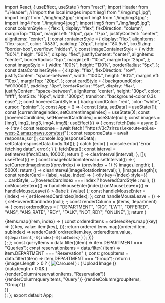 import React, { useEffect, useState } from "react";
import Header from "./Header";
// Import the local images
import img1 from "./img/img1.jpg";
import img2 from "./img/img2.jpg";
import img3 from "./img/img3.jpg";
import img4 from "./img/img4.jpeg";
import img5 from "./img/img5.jpg";
const columnStyle = {
  flex: 1,
  display: "flex",
  flexDirection: "column",
  marginTop: "10px",
  marginLeft: "10px",
  gap: "12px",
  justifyContent: "center",
  alignItems: "center",
};
const containerStyle = {
  display: "flex",
  alignItems: "flex-start",
  color: "#333",
  padding: "20px",
  height: "80.9vh",
  boxSizing: "border-box",
  overflow: "hidden",
};
const imageContainerStyle = {
  width: "80%",
  height: "90%",
  display: "flex",
  justifyContent: "center",
  alignItems: "center",
  borderRadius: "5px",
  marginLeft: "10px",
  marginTop: "25px",
};
const imageStyle = {
  width: "100%",
  height: "100%",
  borderRadius: "5px",
};
const dataContainerStyle = {
  display: "flex",
  flexDirection: "row",
  justifyContent: "space-between",
  width: "100%",
  height: "90%",
  marginLeft: "10px",
  marginTop: "20px",
};
const cardStyle = {
  backgroundColor: "#00008B",
  padding: "8px",
  borderRadius: "5px",
  display: "flex",
  justifyContent: "space-between",
  alignItems: "center",
  height: "30px",
  color: "#fff",
  fontSize: "16px",
  width: "300px",
  transition: "background-color 0.3s ease",
};
const hoveredCardStyle = {
  backgroundColor: "red",
  color: "white",
  cursor: "pointer",
};
const App = () => {
  const [data, setData] = useState([]);
  const [currentImageIndex, setCurrentImageIndex] = useState(0);
  const [hoveredCardIndex, setHoveredCardIndex] = useState(null);
  const images = [img1, img2, img3, img4, img5];
  useEffect(() => {
    const fetchData = async () => {
      try {
        const response = await fetch(
          "https://3c7zirzusl.execute-api.eu-west-2.amazonaws.com/test"
        );
        const responseData = await response.json();
        console.log(responseData);
        setData(responseData.body.flat());
      } catch (error) {
        console.error("Error fetching data:", error);
      }
    };
    fetchData();
    const interval = setInterval(fetchData, 10000);
    return () => clearInterval(interval);
  }, []);
  useEffect(() => {
    const imageRotationInterval = setInterval(() => {
      setCurrentImageIndex((prevIndex) => (prevIndex + 1) % images.length);
    }, 5000);
    return () => clearInterval(imageRotationInterval);
  }, [images.length]);
  const renderCard = (label, value, index) => (
    <div
      key={index}
      style={{
        ...cardStyle,
        ...(hoveredCardIndex === index ? hoveredCardStyle : null),
      }}
      onMouseEnter={() => handleMouseEnter(index)}
      onMouseLeave={() => handleMouseLeave()}
    >
      <span>{label}:</span>
      <span>{value}</span>
    </div>
  );
  const handleMouseEnter = (index) => {
    setHoveredCardIndex(index);
  };
  const handleMouseLeave = () => {
    setHoveredCardIndex(null);
  };
  const renderColumn = (items, department) => {
    const orderedKeys = [
      "DEPARTMENT",
      "CIQ",
      "LWT",
      "OFFERED",
      "ANS",
      "ANS_RATE",
      "RDY",
      "TALK",
      "NOT_RDY",
      "ONLINE",
    ];
    return (
      <div style={columnStyle}>
        {items.map((item, index) => {
          const orderedItems = orderedKeys.map((key) => ({
            key,
            value: item[key],
          }));
          return orderedItems.map((orderedItem, subIndex) =>
            renderCard(
              orderedItem.key,
              orderedItem.value,
              `${department}-${index}-${subIndex}`
            )
          );
        })}
      </div>
    );
  };
  const queryItems = data.filter((item) => item.DEPARTMENT === "Queries");
  const reservationItems = data.filter(
    (item) => item.DEPARTMENT === "Reservation"
  );
  const groupItems = data.filter((item) => item.DEPARTMENT === "Group");
  return (
    <div style={containerStyle}>
      <div style={imageContainerStyle}>
        {images.length > 0 ? (
          <img
            src={images[currentImageIndex]}
            alt="Carousel"
            style={imageStyle}
          />
        ) : (
          <span>Upload Image</span>
        )}
      </div>
      {data.length > 0 && (
        <div style={dataContainerStyle}>
          {renderColumn(reservationItems, "Reservation")}
          {renderColumn(queryItems, "Query")}
          {renderColumn(groupItems, "Group")}
        </div>
      )}
    </div>
  );
};
export default App;
